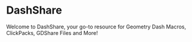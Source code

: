 # DashShare
Welcome to DashShare, your go-to resource for Geometry Dash Macros, ClickPacks, GDShare Files and More!
